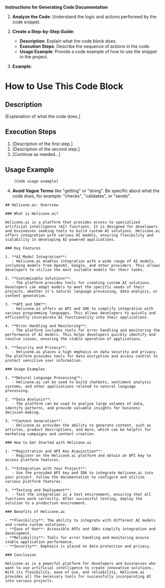 **Instructions for Generating Code Documentation**

1. **Analyze the Code**: Understand the logic and actions performed by the code snippet.

2. **Create a Step-by-Step Guide**:
    - **Description**: Explain what the code block does.
    - **Execution Steps**: Describe the sequence of actions in the code.
    - **Usage Example**: Provide a code example of how to use the snippet in the project.

3. **Example**:

How to Use This Code Block
=========================================================================================

Description
-------------------------
[Explanation of what the code does.]

Execution Steps
-------------------------
1. [Description of the first step.]
2. [Description of the second step.]
3. [Continue as needed...]

Usage Example
-------------------------

```python
    [Code usage example]
```

4. **Avoid Vague Terms** like "getting" or "doing". Be specific about what the code does, for example: "checks", "validates", or "sends".
```
## Helicone.ai: Overview

### What is Helicone.ai?

Helicone.ai is a platform that provides access to specialized artificial intelligence (AI) functions. It is designed for developers and businesses seeking tools to build custom AI solutions. Helicone.ai offers integration with various AI models, ensuring flexibility and scalability in developing AI-powered applications.

### Key Features

1. **AI Model Integration**:
   - Helicone.ai enables integration with a wide range of AI models, including models from OpenAI, Google, and other providers. This allows developers to utilize the most suitable models for their tasks.

2. **Customizable Solutions**:
   - The platform provides tools for creating custom AI solutions. Developers can adapt models to meet the specific needs of their projects, whether it's natural language processing, data analysis, or content generation.

3. **API and SDK**:
   - Helicone.ai offers an API and SDK to simplify integration with various programming languages. This allows developers to quickly and efficiently incorporate AI functionality into their applications.

4. **Error Handling and Monitoring**:
   - The platform includes tools for error handling and monitoring the performance of AI models. This helps developers quickly identify and resolve issues, ensuring the stable operation of applications.

5. **Security and Privacy**:
   - Helicone.ai places a high emphasis on data security and privacy. The platform provides tools for data encryption and access control to protect sensitive user information.

### Usage Examples

1. **Natural Language Processing**:
   - Helicone.ai can be used to build chatbots, sentiment analysis systems, and other applications related to natural language processing.

2. **Data Analysis**:
   - The platform can be used to analyze large volumes of data, identify patterns, and provide valuable insights for business decision-making.

3. **Content Generation**:
   - Helicone.ai provides the ability to generate content, such as articles, product descriptions, and more, which can be helpful for marketing campaigns and content creation.

### How to Get Started with Helicone.ai

1. **Registration and API Key Acquisition**:
   - Register on the Helicone.ai platform and obtain an API key to access platform features.

2. **Integration with Your Project**:
   - Use the provided API key and SDK to integrate Helicone.ai into your project. Follow the documentation to configure and utilize various platform features.

3. **Testing and Deployment**:
   - Test the integration in a test environment, ensuring that all functions work correctly. After successful testing, deploy the solution to a production environment.

### Benefits of Helicone.ai

- **Flexibility**: The ability to integrate with different AI models and create custom solutions.
- **Ease of Use**: Accessible APIs and SDKs simplify integration and development.
- **Reliability**: Tools for error handling and monitoring ensure stable application performance.
- **Security**: Emphasis is placed on data protection and privacy.

### Conclusion

Helicone.ai is a powerful platform for developers and businesses who want to use artificial intelligence to create innovative solutions. With its flexibility, ease of use, and reliability, Helicone.ai provides all the necessary tools for successfully incorporating AI into various projects.